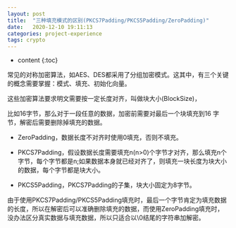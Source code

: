 ```yaml
---
layout: post
title:  "三种填充模式的区别(PKCS7Padding/PKCS5Padding/ZeroPadding)"
date:   2020-12-10 19:11:13
categories: project-experience
tags: crypto
---
```


* content
{:toc}

常见的对称加密算法，如AES、DES都采用了分组加密模式。这其中，有三个关键的概念需要掌握：模式、填充、初始化向量。

这些加密算法要求明文需要按一定长度对齐，叫做块大小(BlockSize)，

比如16字节，那么对于一段任意的数据，加密前需要对最后一个块填充到16 字节，解密后需要删除掉填充的数据。

- ZeroPadding，数据长度不对齐时使用0填充，否则不填充。

- PKCS7Padding，假设数据长度需要填充n(n>0)个字节才对齐，那么填充n个字节，每个字节都是n;如果数据本身就已经对齐了，则填充一块长度为块大小的数据，每个字节都是块大小。

- PKCS5Padding，PKCS7Padding的子集，块大小固定为8字节。

由于使用PKCS7Padding/PKCS5Padding填充时，最后一个字节肯定为填充数据的长度，所以在解密后可以准确删除填充的数据，而使用ZeroPadding填充时，没办法区分真实数据与填充数据，所以只适合以\0结尾的字符串加解密。